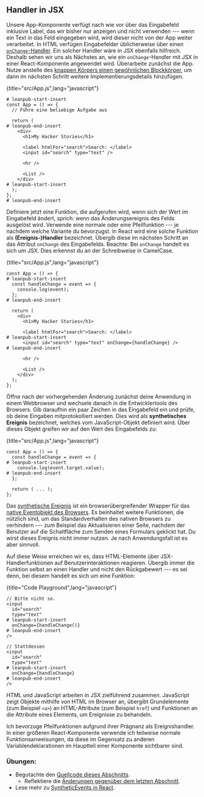 ## Handler in JSX

Unsere App-Komponente verfügt nach wie vor über das Eingabefeld inklusive Label, das wir bisher nur anzeigen und nicht verwenden --- wenn ein Text in das Feld eingegeben wird, wird dieser nicht von der App weiter verarbeitet. In HTML verfügen Eingabefelder üblicherweise über einen [`onChange`-Handler](https://developer.mozilla.org/de/docs/Web/API/GlobalEventHandlers/onchange). Ein solcher Handler wäre in JSX ebenfalls hilfreich. Deshalb sehen wir uns als Nächstes an, wie ein `onChange`-Handler mit JSX in einer React-Komponente angewendet wird. Überarbeite zunächst die App. Nutze anstelle des [knappen Körpers einen gewöhnlichen Blockkörper](https://developer.mozilla.org/de/docs/Web/JavaScript/Reference/Functions/Pfeilfunktionen#Funktionsk%C3%B6rper), um dann im nächsten Schritt weitere Implementierungsdetails hinzufügen.

{title="src/App.js",lang="javascript"}
~~~~~~~
# leanpub-start-insert
const App = () => {
  // Führe eine beliebige Aufgabe aus

  return (
# leanpub-end-insert
    <div>
      <h1>My Hacker Stories</h1>

      <label htmlFor="search">Search: </label>
      <input id="search" type="text" />

      <hr />

      <List />
    </div>
# leanpub-start-insert
  );
};
# leanpub-end-insert
~~~~~~~

Definiere jetzt eine Funktion, die aufgerufen wird, wenn sich der Wert im Eingabefeld ändert, sprich: wenn das Änderungsereignis des Felds ausgelöst wird. Verwende eine normale oder eine Pfeilfunktion --- je nachdem welche Variante du bevorzugst. In React wird eine solche Funktion als **(Ereignis-)Handler** bezeichnet. Übergib diese im nächsten Schritt an das Attribut `onChange` des Eingabefelds. Beachte: Bei `onChange` handelt es sich um JSX. Dies erkennst du an der Schreibweise in CamelCase.

{title="src/App.js",lang="javascript"}
~~~~~~~
const App = () => {
# leanpub-start-insert
  const handleChange = event => {
    console.log(event);
  };
# leanpub-end-insert

  return (
    <div>
      <h1>My Hacker Stories</h1>

      <label htmlFor="search">Search: </label>
# leanpub-start-insert
      <input id="search" type="text" onChange={handleChange} />
# leanpub-end-insert

      <hr />

      <List />
    </div>
  );
};
~~~~~~~

Öffne nach der vorhergehenden Änderung zunächst deine Anwendung in einem Webbrowser und wechsele danach in die Entwicklertools des Browsers. Gib daraufhin ein paar Zeichen in das Eingabefeld ein und prüfe, ob deine Eingaben mitprotokolliert werden. Dies wird als **synthetisches Ereignis** bezeichnet, welches vom JavaScript-Objekt definiert wird. Über dieses Objekt greifen wir auf den Wert des Eingabefelds zu:

{title="src/App.js",lang="javascript"}
~~~~~~~
const App = () => {
  const handleChange = event => {
# leanpub-start-insert
    console.log(event.target.value);
# leanpub-end-insert
  };

  return ( ... );
};
~~~~~~~

Das [synthetische Ereignis](https://de.reactjs.org/docs/events.html) ist ein browserübergreifender Wrapper für das [native Eventobjekt des Browsers](https://developer.mozilla.org/de/docs/Web/Events). Es beinhaltet weitere Funktionen, die nützlich sind, um das Standardverhalten des nativen Browsers zu verhindern --- zum Beispiel das Aktualisieren einer Seite, nachdem der Benutzer auf die Schaltfläche zum Senden eines Formulars geklickt hat. Du wirst dieses Ereignis nicht immer nutzen. Je nach Anwendungsfall ist es aber sinnvoll.

Auf diese Weise erreichen wir es, dass HTML-Elemente über JSX-Handlerfunktionen auf Benutzerinteraktionen reagieren. Übergib immer die Funktion selbst an einen Handler und nicht den Rückgabewert --- es sei denn, bei diesem handelt es sich um eine Funktion:

{title="Code Playground",lang="javascript"}
~~~~~~~
// Bitte nicht so.
<input
  id="search"
  type="text"
# leanpub-start-insert
  onChange={handleChange()}
# leanpub-end-insert
/>

// Stattdessen
<input
  id="search"
  type="text"
# leanpub-start-insert
  onChange={handleChange}
# leanpub-end-insert
/>
~~~~~~~

HTML und JavaScript arbeiten in JSX zielführend zusammen. JavaScript zeigt Objekte mithilfe von HTML im Browser an, übergibt Grundelemente (zum Beispiel `<a>`) an HTML-Attribute (zum Beispiel `href`) und Funktionen an die Attribute eines Elements, um Ereignisse zu behandeln.

Ich bevorzuge Pfeilfunktionen aufgrund ihrer Prägnanz als Ereignishandler. In einer größeren React-Komponente verwende ich teilweise normale Funktionsanweisungen, da diese im Gegensatz zu anderen Variablendeklarationen im Hauptteil einer Komponente sichtbarer sind.

### Übungen:

* Begutachte den [Quellcode dieses Abschnitts](https://codesandbox.io/s/github/the-road-to-learn-react/hacker-stories/tree/hs/Handler-Function-in-JSX).
  * Reflektiere die [Änderungen gegenüber dem letzten Abschnitt](https://github.com/the-road-to-learn-react/hacker-stories/compare/hs/React-Component-Definition...hs/Handler-Function-in-JSX?expand=1).
* Lese mehr zu [SyntheticEvents in React](https://de.reactjs.org/docs/events.html).
